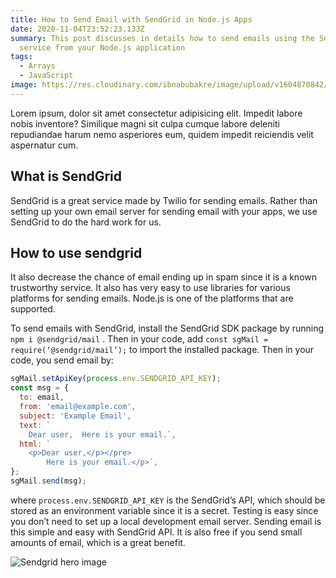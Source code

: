 ```yaml
---
title: How to Send Email with SendGrid in Node.js Apps
date: 2020-11-04T23:52:23.133Z
summary: This post discusses in details how to send emails using the SendGrid
  service from your Node.js application
tags:
  - Arrays
  - JavaScript
image: https://res.cloudinary.com/ibnabubakre/image/upload/v1604870842/send-email.png
---
```

Lorem ipsum, dolor sit amet consectetur adipisicing elit. Impedit labore nobis inventore? Similique magni sit culpa cumque labore deleniti repudiandae harum nemo asperiores eum, quidem impedit reiciendis velit aspernatur cum.

## What is SendGrid

SendGrid is a great service made by Twilio for sending emails. Rather than setting up your own email server for sending email with your apps, we use SendGrid to do the hard work for us.

## How to use sendgrid

It also decrease the chance of email ending up in spam since it is a known trustworthy service.
It also has very easy to use libraries for various platforms for sending emails. Node.js is one of the platforms that are supported.

To send emails with SendGrid, install the SendGrid SDK package by running `npm i @sendgrid/mail` . Then in your code, add `const sgMail = require(‘@sendgrid/mail’);` to import the installed package.
Then in your code, you send email by:

```js
sgMail.setApiKey(process.env.SENDGRID_API_KEY);
const msg = {
  to: email,
  from: 'email@example.com',
  subject: 'Example Email',
  text: `
    Dear user,  Here is your email.`,
  html: `
    <p>Dear user,</p></pre>
        Here is your email.</p>`,
};
sgMail.send(msg);
```

where `process.env.SENDGRID_API_KEY` is the SendGrid’s API, which should be stored as an environment variable since it is a secret.
Testing is easy since you don’t need to set up a local development email server.
Sending email is this simple and easy with SendGrid API. It is also free if you send small amounts of email, which is a great benefit.

![Sendgrid hero image](https://res.cloudinary.com/ibnabubakre/image/upload/v1604870842/send-email.png)